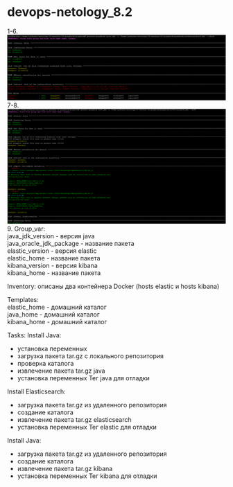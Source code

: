 # devops-netology_8.2
1-6. 
![img_1.png](img_1.png)  
7-8.
![img_2.png](img_2.png)  
9. 
Group_var:  
java_jdk_version - версия java  
java_oracle_jdk_package - название пакета  
elastic_version - версия elastic  
elastic_home - название пакета  
kibana_version - версия kibana  
kibana_home - название пакета  

Inventory: описаны два контейнера Docker (hosts elastic и hosts kibana)  

Templates:  
elastic_home - домашний каталог  
java_home - домашний каталог  
kibana_home - домашний каталог  

Tasks:
Install Java:  
- установка переменных  
- загрузка пакета tar.gz с локального репозитория
- проверка каталога
- извлечение пакета tar.gz java
- установка переменных
Тег java для отладки  

Install Elasticsearch:   
- загрузка пакета tar.gz из удаленного репозитория
- создание каталога
- извлечение пакета tar.gz elasticsearch
- установка переменных
Тег elastic для отладки  

Install Java:  
- загрузка пакета tar.gz из удаленного репозитория
- создание каталога
- извлечение пакета tar.gz kibana
- установка переменных
Тег kibana для отладки 
